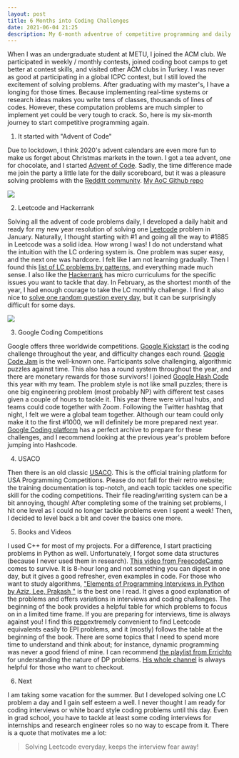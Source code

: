 ```yaml
---
layout: post
title: 6 Months into Coding Challenges 
date: 2021-06-04 21:25
description: My 6-month adventrue of competitive programming and daily Leetcode
---
```


When I was an undergraduate student at METU, I joined the ACM club. We participated in weekly / monthly contests, joined coding boot camps to get better at contest skills, and visited other ACM clubs in Turkey. I was never as good at participating in a global ICPC contest, but I still loved the excitement of solving problems. After graduating with my master's, I have a longing for those times. Because implementing real-time systems or research ideas makes you write tens of classes, thousands of lines of codes. However, these computation problems are much simpler to implement yet could be very tough to crack. So, here is my six-month journey to start competitive programming again.


1. It started with "Advent of Code"

Due to lockdown, I think 2020's advent calendars are even more fun to make us forget about Christmas markets in the town. I got a tea advent, one for chocolate, and I started [Advent of Code](https://adventofcode.com/). Sadly, the time difference made me join the party a little late for the daily scoreboard, but it was a pleasure solving problems with the [Redditt community](https://www.reddit.com/r/adventofcode/). [My AoC Github repo](https://github.com/zehrahayirci/adventofcode2020)


<div class="row mt-3">
    <div class="col-sm mt-3 mt-md-0">
        <img class="img-fluid rounded z-depth-1" src="{{ site.baseurl }}/assets/img/advent_chocolate.png">
    </div>
</div>


2. Leetcode and Hackerrank 

Solving all the advent of code problems daily, I developed a daily habit and ready for my new year resolution of solving one [Leetcode](https://leetcode.com/) problem in January. Naturally, I thought starting with #1 and going all the way to #1885 in Leetcode was a solid idea. How wrong I was! I do not understand what the intuition with the LC ordering system is. One problem was super easy, and the next one was hardcore. I felt like I am not learning gradually. Then I found this [list of LC problems by patterns](https://seanprashad.com/leetcode-patterns/), and everything made much sense. I also like the [Hackerrank](https://www.hackerrank.com/) has micro curriculums for the specific issues you want to tackle that day. In February, as the shortest month of the year, I had enough courage to take the LC monthly challenge. I find it also nice to [solve one random question every day](https://github.com/zehrahayirci/LeetCode), but it can be surprisingly difficult for some days.

<div class="row mt-3">
    <div class="col-sm mt-3 mt-md-0">
        <img class="img-fluid rounded z-depth-1" src="{{ site.baseurl }}/assets/img/lc_feb.png">
    </div>
</div>

3. Google Coding Competitions 

Google offers three worldwide competitions. [Google Kickstart](https://codingcompetitions.withgoogle.com/kickstart) is the coding challenge throughout the year, and difficulty changes each round. [Google Code Jam](https://codingcompetitions.withgoogle.com/codejam) is the well-known one. Participants solve challenging, algorithmic puzzles against time. This also has a round system throughout the year, and there are monetary rewards for those survivors! I joined [Google Hash Code](https://codingcompetitions.withgoogle.com/hashcode/) this year with my team. The problem style is not like small puzzles; there is one big engineering problem (most probably NP) with different test cases given a couple of hours to tackle it. This year there were virtual hubs, and teams could code together with Zoom. Following the Twitter hashtag that night, I felt we were a global team together. Although our team could only make it to the first #1000, we will definitely be more prepared next year. [Google Coding platform](https://codingcompetitions.withgoogle.com/past-competitions) has a perfect archive to prepare for these challenges, and I recommend looking at the previous year's problem before jumping into Hashcode.

4. USACO

Then there is an old classic [USACO](https://train.usaco.org/). This is the official training platform for USA Programming Competitions. Please do not fall for their retro website; the training documentation is top-notch, and each topic tackles one specific skill for the coding competitions. Their file reading/writing system can be a bit annoying, though! After completing some of the training set problems, I hit one level as I could no longer tackle problems even I spent a week! Then, I decided to level back a bit and cover the basics one more.

5. Books and Videos

I used C++ for most of my projects. For a difference, I start practicing problems in Python as well. Unfortunately, I forgot some data structures (because I never used them in research). [This video from FreecodeCamp](https://www.youtube.com/watch?v=RBSGKlAvoiM&ab_channel=freeCodeCamp.org) comes to survive. It is 8-hour long and not something you can digest in one day, but it gives a good refresher, even examples in code. For those who want to study algorithms, ["Elements of Programming Interviews in Python by Aziz, Lee, Prakash "](http://elementsofprogramminginterviews.com/) is the best one I read. It gives a good explanation of the problems and offers variations in interviews and coding challenges. The beginning of the book provides a helpful table for which problems to focus on in a limited time frame. If you are preparing for interviews, time is always against you! I find this [repo](https://github.com/slgriff/EPI-to-LC)extremely convenient to find Leetcode equivalents easily to EPI problems, and it (mostly) follows the table at the beginning of the book. There are some topics that I need to spend more time to understand and think about; for instance, dynamic programming was never a good friend of mine. I can recommend [the playlist from Errichto](https://www.youtube.com/watch?v=YBSt1jYwVfU&list=PLl0KD3g-oDOGJUdmhFk19LaPgrfmAGQfo&ab_channel=Errichto) for understanding the nature of DP problems. [His whole channel](https://www.youtube.com/channel/UCBr_Fu6q9iHYQCh13jmpbrg) is always helpful for those who want to checkout.

6. Next

I am taking some vacation for the summer. But I developed solving one LC problem a day and I  gain self esteem a well. I never thought I am ready for coding interviews or white board style coding problems until this day. Even in grad school, you have to tackle at least some coding interviews for internships and research engineer roles so no way to escape from it. There is a quote that motivates me a lot:

> Solving Leetcode everyday, keeps the interview fear away!
